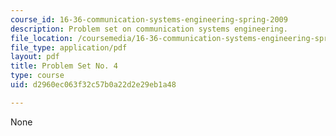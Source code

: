 ```yaml
---
course_id: 16-36-communication-systems-engineering-spring-2009
description: Problem set on communication systems engineering.
file_location: /coursemedia/16-36-communication-systems-engineering-spring-2009/d2960ec063f32c57b0a22d2e29eb1a48_MIT16_36s09_assn04.pdf
file_type: application/pdf
layout: pdf
title: Problem Set No. 4
type: course
uid: d2960ec063f32c57b0a22d2e29eb1a48

---
```

None
